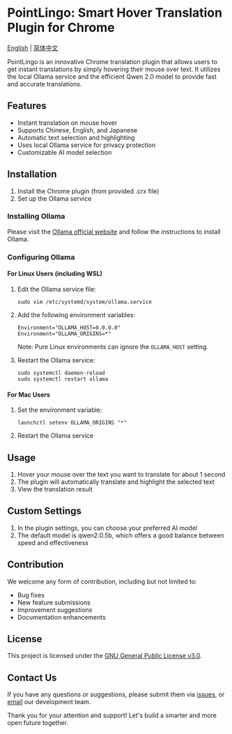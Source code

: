 # PointLingo: Smart Hover Translation Plugin for Chrome

[English](./README.md) | [简体中文](./README_CN.md)

PointLingo is an innovative Chrome translation plugin that allows users to get instant translations by simply hovering their mouse over text. It utilizes the local Ollama service and the efficient Qwen 2.0 model to provide fast and accurate translations.

## Features

- Instant translation on mouse hover
- Supports Chinese, English, and Japanese
- Automatic text selection and highlighting
- Uses local Ollama service for privacy protection
- Customizable AI model selection

## Installation

1. Install the Chrome plugin (from provided .crx file)
2. Set up the Ollama service

### Installing Ollama

Please visit the [Ollama official website](https://ollama.ai/) and follow the instructions to install Ollama.

### Configuring Ollama

#### For Linux Users (including WSL)

1. Edit the Ollama service file:
   ```
   sudo vim /etc/systemd/system/ollama.service
   ```

2. Add the following environment variables:
   ```
   Environment="OLLAMA_HOST=0.0.0.0"
   Environment="OLLAMA_ORIGINS=*"
   ```
   Note: Pure Linux environments can ignore the `OLLAMA_HOST` setting.

3. Restart the Ollama service:
   ```
   sudo systemctl daemon-reload
   sudo systemctl restart ollama
   ```

#### For Mac Users

1. Set the environment variable:
   ```
   launchctl setenv OLLAMA_ORIGINS "*"
   ```

2. Restart the Ollama service

## Usage

1. Hover your mouse over the text you want to translate for about 1 second
2. The plugin will automatically translate and highlight the selected text
3. View the translation result

## Custom Settings

1. In the plugin settings, you can choose your preferred AI model
2. The default model is qwen2:0.5b, which offers a good balance between speed and effectiveness

## Contribution

We welcome any form of contribution, including but not limited to:
- Bug fixes
- New feature submissions
- Improvement suggestions
- Documentation enhancements

## License

This project is licensed under the [GNU General Public License v3.0](./LICENSE).

## Contact Us

If you have any questions or suggestions, please submit them via [issues](https://github.com/hx23840/PointLingo/issues), or [email](mailto:peter@lyrai.app) our development team.

Thank you for your attention and support! Let's build a smarter and more open future together.
